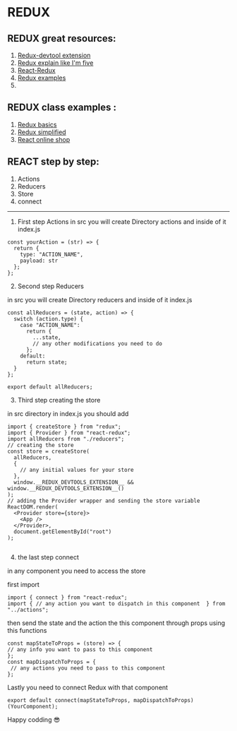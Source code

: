 # REDUX

## REDUX great resources:

1. [Redux-devtool extension](https://github.com/zalmoxisus/redux-devtools-extension)
1. [Redux explain like I'm five](https://dev.to/hemanth/explain-redux-like-im-five)
1. [React-Redux](https://react-redux.js.org/)
1. [Redux examples](https://redux.js.org/introduction/examples)
1. []()

## REDUX class examples :

1. [Redux basics](https://github.com/FBw-26/live-coding/tree/master/jun/30-06)
1. [Redux simplified](https://github.com/FBw-26/live-coding/tree/master/july/redex-simplified)
1. [React online shop](https://github.com/FBw-26/live-coding/tree/master/july/01-07)

## REACT step by step:

1. Actions
1. Reducers
1. Store
1. connect

---

1. First step Actions
   in src you will create Directory actions and inside of it index.js

```
const yourAction = (str) => {
  return {
    type: "ACTION_NAME",
    payload: str
  };
};

```

2. Second step Reducers

in src you will create Directory reducers and inside of it index.js

```
const allReducers = (state, action) => {
  switch (action.type) {
    case "ACTION_NAME":
      return {
        ...state,
        // any other modifications you need to do
      };
    default:
      return state;
  }
};

export default allReducers;
```

3. Third step creating the store

in src directory in index.js you should add

```
import { createStore } from "redux";
import { Provider } from "react-redux";
import allReducers from "./reducers";
// creating the store
const store = createStore(
  allReducers,
  {
    // any initial values for your store
  },
  window.__REDUX_DEVTOOLS_EXTENSION__ && window.__REDUX_DEVTOOLS_EXTENSION__()
);
// adding the Provider wrapper and sending the store variable
ReactDOM.render(
  <Provider store={store}>
    <App />
  </Provider>,
  document.getElementById("root")
);


```

4. the last step connect

in any component you need to access the store

first import

```
import { connect } from "react-redux";
import { // any action you want to dispatch in this component  } from "../actions";

```

then send the state and the action the this component through props using this functions

```
const mapStateToProps = (store) => {
// any info you want to pass to this component
};
const mapDispatchToProps = {
 // any actions you need to pass to this component
};

```

Lastly you need to connect Redux with that component

```
export default connect(mapStateToProps, mapDispatchToProps)(YourComponent);

```

Happy codding 😎
